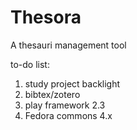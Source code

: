 # Thesora
A thesauri management tool 

to-do list:
1. study project backlight
2. bibtex/zotero 
3. play framework 2.3
4. Fedora commons 4.x
